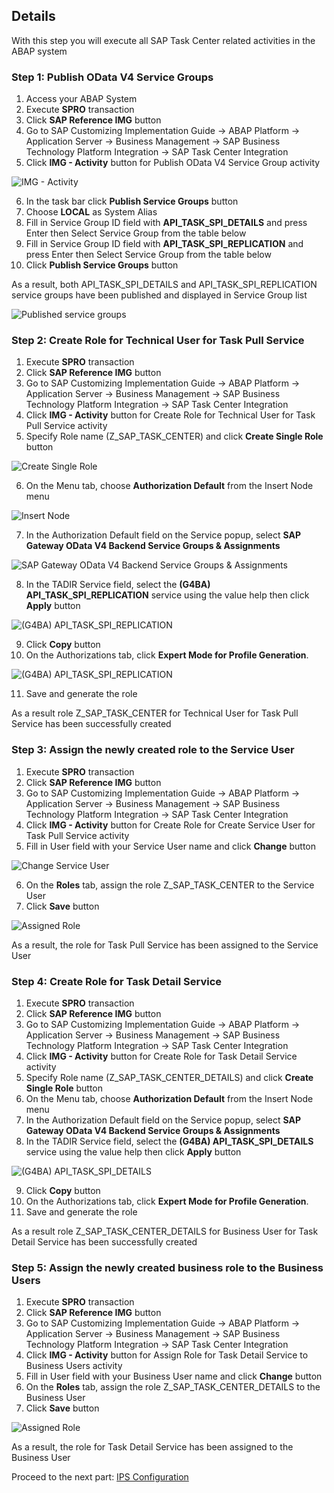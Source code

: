 ## Details

With this step you will execute all SAP Task Center related activities in the ABAP system


### Step 1: Publish OData V4 Service Groups

1. Access your ABAP System
2. Execute **SPRO** transaction
3. Click **SAP Reference IMG** button
4. Go to SAP Customizing Implementation Guide -> ABAP Platform -> Application Server -> Business Management -> SAP Business Technology Platform Integration -> SAP Task Center Integration
5. Click **IMG - Activity** button for Publish OData V4 Service Group activity

![IMG - Activity](./Images/1.5.1.png "IMG - Activity")

6. In the task bar click **Publish Service Groups** button
7. Choose **LOCAL** as System Alias
8. Fill in Service Group ID field with **API_TASK_SPI_DETAILS** and press Enter then Select Service Group from the table below
9. Fill in Service Group ID field with **API_TASK_SPI_REPLICATION** and press Enter then Select Service Group from the table below
10. Click **Publish Service Groups** button

As a result, both API_TASK_SPI_DETAILS and API_TASK_SPI_REPLICATION service groups have been published and displayed in Service Group list

![Published service groups](./Images/1.8.1.png "Published service groups")


### Step 2: Create Role for Technical User for Task Pull Service

1. Execute **SPRO** transaction
2. Click **SAP Reference IMG** button
3. Go to SAP Customizing Implementation Guide -> ABAP Platform -> Application Server -> Business Management -> SAP Business Technology Platform Integration -> SAP Task Center Integration
4. Click **IMG - Activity** button for Create Role for Technical User for Task Pull Service activity
5. Specify Role name (Z_SAP_TASK_CENTER) and click **Create Single Role** button

![Create Single Role](./Images/2.5.1.png "Create Single Role")

6. On the Menu tab, choose **Authorization Default** from the Insert Node menu

![Insert Node](./Images/2.6.1.png "Insert Node")

7. In the Authorization Default field on the Service popup, select **SAP Gateway OData V4 Backend Service Groups & Assignments**

![SAP Gateway OData V4 Backend Service Groups & Assignments](./Images/2.7.1.png "SAP Gateway OData V4 Backend Service Groups & Assignments")

8. In the TADIR Service field, select the **(G4BA) API_TASK_SPI_REPLICATION** service using the value help then click **Apply** button

![(G4BA) API_TASK_SPI_REPLICATION](./Images/2.8.1.png "(G4BA) API_TASK_SPI_REPLICATION")

9. Click **Copy** button
10. On the Authorizations tab, click **Expert Mode for Profile Generation**.

![(G4BA) API_TASK_SPI_REPLICATION](./Images/2.10.1.png "(G4BA) API_TASK_SPI_REPLICATION")

11. Save and generate the role

As a result role Z_SAP_TASK_CENTER for Technical User for Task Pull Service has been successfully created


### Step 3: Assign the newly created role to the Service User

1. Execute **SPRO** transaction
2. Click **SAP Reference IMG** button
3. Go to SAP Customizing Implementation Guide -> ABAP Platform -> Application Server -> Business Management -> SAP Business Technology Platform Integration -> SAP Task Center Integration
4. Click **IMG - Activity** button for Create Role for Create Service User for Task Pull Service activity
5. Fill in User field with your Service User name and click **Change** button

![Change Service User](./Images/3.5.1.png "Change Service User")

6. On the **Roles** tab, assign the role Z_SAP_TASK_CENTER to the Service User 
7. Click **Save** button

![Assigned Role](./Images/3.7.1.png "Assigned Role")

As a result, the role for Task Pull Service has been assigned to the Service User


### Step 4: Create Role for Task Detail Service

1. Execute **SPRO** transaction
2. Click **SAP Reference IMG** button
3. Go to SAP Customizing Implementation Guide -> ABAP Platform -> Application Server -> Business Management -> SAP Business Technology Platform Integration -> SAP Task Center Integration
4. Click **IMG - Activity** button for Create Role for Task Detail Service activity
5. Specify Role name (Z_SAP_TASK_CENTER_DETAILS) and click **Create Single Role** button
6. On the Menu tab, choose **Authorization Default** from the Insert Node menu
7. In the Authorization Default field on the Service popup, select **SAP Gateway OData V4 Backend Service Groups & Assignments**
8. In the TADIR Service field, select the **(G4BA) API_TASK_SPI_DETAILS** service using the value help then click **Apply** button

![(G4BA) API_TASK_SPI_DETAILS](./Images/4.8.1.png "(G4BA) API_TASK_SPI_DETAILS")

9. Click **Copy** button
10. On the Authorizations tab, click **Expert Mode for Profile Generation**.
11. Save and generate the role

As a result role Z_SAP_TASK_CENTER_DETAILS for Business User for Task Detail Service has been successfully created


### Step 5: Assign the newly created business role to the Business Users

1. Execute **SPRO** transaction
2. Click **SAP Reference IMG** button
3. Go to SAP Customizing Implementation Guide -> ABAP Platform -> Application Server -> Business Management -> SAP Business Technology Platform Integration -> SAP Task Center Integration
4. Click **IMG - Activity** button for Assign Role for Task Detail Service to Business Users activity
5. Fill in User field with your Business User name and click **Change** button
6. On the **Roles** tab, assign the role Z_SAP_TASK_CENTER_DETAILS to the Business User 
7. Click **Save** button

![Assigned Role](./Images/5.7.1.png "Assigned Role")

As a result, the role for Task Detail Service has been assigned to the Business User


Proceed to the next part: [IPS Configuration](https://github.com/Sereg20/Task_Center/blob/master/IPS_config/README.md)
